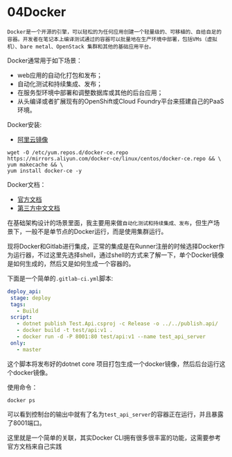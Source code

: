 04Docker
===
	Docker是一个开源的引擎，可以轻松的为任何应用创建一个轻量级的、可移植的、自给自足的容器。开发者在笔记本上编译测试通过的容器可以批量地在生产环境中部署，包括VMs（虚拟机）、bare metal、OpenStack 集群和其他的基础应用平台。 

Docker通常用于如下场景：
* web应用的自动化打包和发布；
* 自动化测试和持续集成、发布；
* 在服务型环境中部署和调整数据库或其他的后台应用；
* 从头编译或者扩展现有的OpenShift或Cloud Foundry平台来搭建自己的PaaS环境。

Docker安装:

* [阿里云镜像](https://mirrors.aliyun.com/docker-ce/linux/centos/)

```shell
wget -O /etc/yum.repos.d/docker-ce.repo  https://mirrors.aliyun.com/docker-ce/linux/centos/docker-ce.repo && \
yum makecache && \
yum install docker-ce -y
```

Docker文档：

* [官方文档](https://docs.docker.com/)
* [第三方中文文档](https://doc.yonyoucloud.com/doc/docker_practice/index.html)

在基础架构设计的场景里面，我主要用来做`自动化测试和持续集成、发布`，但生产场景下，一般不是单节点的Docker运行，而是使用集群运行。

现将Docker和Gitlab进行集成，正常的集成是在Runner注册的时候选择Docker作为运行器，不过这里先选择shell，通过shell的方式来了解一下，单个Docker镜像是如何生成的，然后又是如何生成一个容器的。

下面是一个简单的`.gitlab-ci.yml`脚本:

```yml
deploy_api:
 stage: deploy
 tags:
   - Build
 script:
   - dotnet publish Test.Api.csproj -c Release -o ../../publish.api/
   - docker build -t test/api:v1 . 
   - docker run -d -P 8001:80 test/api:v1 --name test_api_server
 only:
   - master
```
这个脚本将发布好的dotnet core 项目打包生成一个docker镜像，然后后台运行这个docker镜像。

使用命令：
```shell
docker ps 
```
可以看到控制台的输出中就有了名为`test_api_server`的容器正在运行，并且暴露了8001端口。

这里就是一个简单的关联，其实Docker CLI拥有很多很丰富的功能，这需要参考官方文档来自己实践
